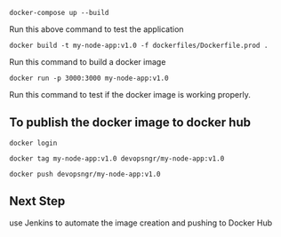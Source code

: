```
docker-compose up --build
```

Run this above command to test the application

```
docker build -t my-node-app:v1.0 -f dockerfiles/Dockerfile.prod .
```

Run this command to build a docker image

```
docker run -p 3000:3000 my-node-app:v1.0
```

Run this command to test if the docker image is working properly.

## To publish the docker image to docker hub

```
docker login

docker tag my-node-app:v1.0 devopsngr/my-node-app:v1.0

docker push devopsngr/my-node-app:v1.0
```

## Next Step

use Jenkins to automate the image creation and pushing to Docker Hub
